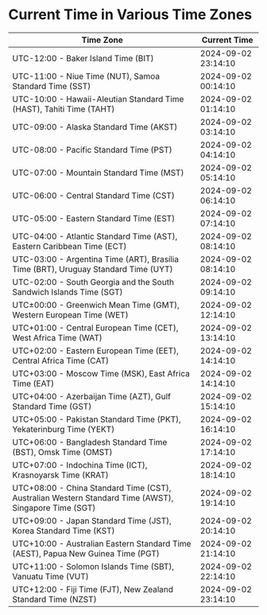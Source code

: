 # Current Time in Various Time Zones

| Time Zone | Current Time |
|-----------|--------------|
| UTC-12:00 - Baker Island Time (BIT) | 2024-09-02 23:14:10 |
| UTC-11:00 - Niue Time (NUT), Samoa Standard Time (SST) | 2024-09-02 00:14:10 |
| UTC-10:00 - Hawaii-Aleutian Standard Time (HAST), Tahiti Time (TAHT) | 2024-09-02 01:14:10 |
| UTC-09:00 - Alaska Standard Time (AKST) | 2024-09-02 03:14:10 |
| UTC-08:00 - Pacific Standard Time (PST) | 2024-09-02 04:14:10 |
| UTC-07:00 - Mountain Standard Time (MST) | 2024-09-02 05:14:10 |
| UTC-06:00 - Central Standard Time (CST) | 2024-09-02 06:14:10 |
| UTC-05:00 - Eastern Standard Time (EST) | 2024-09-02 07:14:10 |
| UTC-04:00 - Atlantic Standard Time (AST), Eastern Caribbean Time (ECT) | 2024-09-02 08:14:10 |
| UTC-03:00 - Argentina Time (ART), Brasília Time (BRT), Uruguay Standard Time (UYT) | 2024-09-02 08:14:10 |
| UTC-02:00 - South Georgia and the South Sandwich Islands Time (SGT) | 2024-09-02 09:14:10 |
| UTC±00:00 - Greenwich Mean Time (GMT), Western European Time (WET) | 2024-09-02 12:14:10 |
| UTC+01:00 - Central European Time (CET), West Africa Time (WAT) | 2024-09-02 13:14:10 |
| UTC+02:00 - Eastern European Time (EET), Central Africa Time (CAT) | 2024-09-02 14:14:10 |
| UTC+03:00 - Moscow Time (MSK), East Africa Time (EAT) | 2024-09-02 14:14:10 |
| UTC+04:00 - Azerbaijan Time (AZT), Gulf Standard Time (GST) | 2024-09-02 15:14:10 |
| UTC+05:00 - Pakistan Standard Time (PKT), Yekaterinburg Time (YEKT) | 2024-09-02 16:14:10 |
| UTC+06:00 - Bangladesh Standard Time (BST), Omsk Time (OMST) | 2024-09-02 17:14:10 |
| UTC+07:00 - Indochina Time (ICT), Krasnoyarsk Time (KRAT) | 2024-09-02 18:14:10 |
| UTC+08:00 - China Standard Time (CST), Australian Western Standard Time (AWST), Singapore Time (SGT) | 2024-09-02 19:14:10 |
| UTC+09:00 - Japan Standard Time (JST), Korea Standard Time (KST) | 2024-09-02 20:14:10 |
| UTC+10:00 - Australian Eastern Standard Time (AEST), Papua New Guinea Time (PGT) | 2024-09-02 21:14:10 |
| UTC+11:00 - Solomon Islands Time (SBT), Vanuatu Time (VUT) | 2024-09-02 22:14:10 |
| UTC+12:00 - Fiji Time (FJT), New Zealand Standard Time (NZST) | 2024-09-02 23:14:10 |
